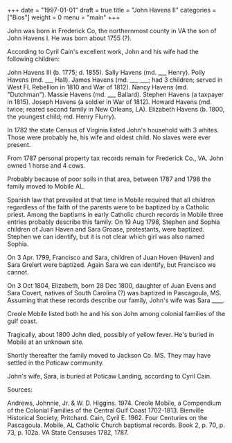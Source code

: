 +++
date = "1997-01-01"
draft = true
title = "John Havens II"
categories = ["Bios"]
weight = 0
menu =  "main"
+++

John was born in Frederick Co, the northernmost county in VA the son of John Havens I.  He was born about 1755 (?).

According to Cyril Cain's excellent work, John and his wife had the following children:

John Havens III (b. 1775; d. 1855).
Sally Havens (md. ___ Henry).
Polly Havens (md. ___ Hall).
James Havens (md. ___ ___; had 3 children; served in West FL Rebellion in 1810 and War of 1812).
Nancy Havens (md. "Dutchman").
Massie Havens (md. ___ Ballard).
Stephen Havens (a taxpayer in 1815).
Joseph Havens (a soldier in War of 1812).
Howard Havens (md. twice; reared second family in New Orleans, LA).
Elizabeth Havens (b. 1800, the youngest child; md. Henry Flurry).

In 1782 the state Census of Virginia listed John's household with 3 whites.  Those were probably he, his wife and oldest child.  No slaves were ever present.

From 1787 personal property tax records remain for Frederick Co., VA.  John owned 1 horse and 4 cows.

Probably because of poor soils in that area, between 1787 and 1798 the family moved to Mobile AL.

Spanish law that prevailed at that time in Mobile required that all children regardless of the faith of the parents were to be baptized by a Catholic priest.  Among the baptisms in early Catholic church records in Mobile three entries probably describe this family.  On 19 Aug 1798, Stephen and Sophia children of Juan Haven and Sara Groase, protestants, were baptized.  Stephen we can identify, but it is not clear which girl was also named Sophia.

On 3 Apr. 1799, Francisco and Sara, children of Juan Hoven (Haven) and Sara Grelert were baptized.  Again Sara we can identify, but Francisco we cannot.  

On 3 Oct 1804, Elizabeth, born 28 Dec 1800, daughter of Juan Evens and Sara Covert, natives of South Carolina (?) was baptized in Pascagoula, MS.  Assuming that these records describe our family, John's wife was Sara ____.

Creole Mobile listed both he and his son John among colonial families of the gulf coast.

Tragically, about 1800 John died, possibly of yellow fever.  He's buried in Mobile at an unknown site.

Shortly thereafter the family moved to Jackson Co. MS.  They may have settled in the Poticaw community.  

John's wife, Sara, is buried at Poticaw Landing, according to Cyril Cain.

Sources:

Andrews, Johnnie, Jr. & W. D. Higgins. 1974. Creole Mobile, a Compendium of the Colonial Families of the Central Gulf Coast 1702-1813.  Bienville Historical Society, Pritchard.
Cain, Cyril E. 1962. Four Centuries on the Pascagoula.
Mobile, AL Catholic Church baptismal records. Book 2, p. 70, p. 73, p. 102a.
VA State Censuses 1782, 1787.
